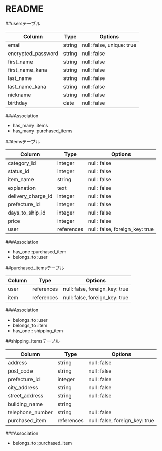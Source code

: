 # README

##usersテーブル

| Column             | Type     | Options                   |
| ------------------ | -------- | ------------------------- |
| email              | string   | null: false, unique: true |
| encrypted_password | string   | null: false               |
| first_name         | string   | null: false               |
| first_name_kana    | string   | null: false               |
| last_name          | string   | null: false               |
| last_name_kana     | string   | null: false               |
| nickname           | string   | null: false               |
| birthday           | date     | null: false               |

###Association

* has_many :items
* has_many :purchased_items

##itemsテーブル

| Column             | Type       | Options                        |
| ------------------ | ---------- | ------------------------------ |
| category_id        | integer    | null: false                    |
| status_id          | integer    | null: false                    |
| item_name          | string     | null: false                    |
| explanation        | text       | null: false                    |
| delivery_charge_id | integer    | null: false                    |
| prefecture_id      | integer    | null: false                    |
| days_to_ship_id    | integer    | null: false                    |
| price              | integer    | null: false                    |
| user               | references | null: false, foreign_key: true |

###Association

- has_one :purchased_item
- belongs_to :user


##purchased_itemsテーブル

| Column             | Type       | Options                        |
| ------------------ | ---------- | ------------------------------ |
| user               | references | null: false, foreign_key: true |
| item               | references | null: false, foreign_key: true |


###Association

- belongs_to :user
- belongs_to :item
- has_one : shipping_item


##shipping_itemsテーブル

| Column             | Type       | Options                        |
| ------------------ | ---------- | ------------------------------ |
| address            | string     | null: false                    |
| post_code          | string     | null: false                    |
| prefecture_id      | integer    | null: false                    |
| city_address       | string     | null: false                    |
| street_address     | string     | null: false                    |
| building_name      | string     |                                |
| telephone_number   | string     | null: false                    |
| purchased_item     | references | null: false, foreign_key: true |


###Association

- belongs_to :purchased_item